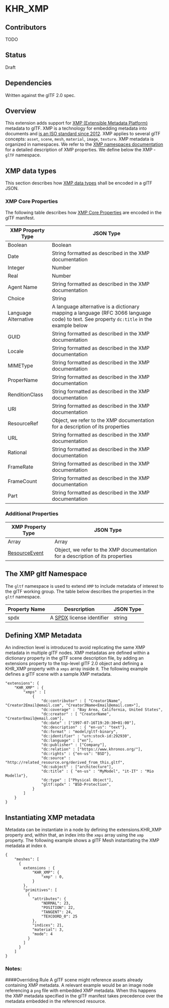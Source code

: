 # KHR_XMP

## Contributors

TODO


## Status

Draft


## Dependencies

Written against the glTF 2.0 spec.


## Overview
This extension adds support for [XMP (Extensible Metadata Platform)](https://github.com/adobe/xmp-docs) metadata to glTF.
XMP is a technology for embedding metadata into documents and [is an ISO standard since 2012](https://www.iso.org/news/2012/03/Ref1525.html).
XMP applies to several glTF concepts: `asset`, `scene`, `mesh`, `material`, `image`, `texture`.
XMP metadata is organized in namespaces.
We refer to the [XMP namespaces documentation](https://github.com/adobe/xmp-docs/tree/master/XMPNamespaces) for a detailed description of XMP properties.
We define below the XMP - `glTF` namespace.


## XMP data types
This section describes how [XMP data types](https://github.com/adobe/xmp-docs/tree/master/XMPNamespaces/XMPDataTypes) shall be encoded in a glTF JSON.

### XMP Core Properties
The following table describes how [XMP Core Properties](https://github.com/adobe/xmp-docs/blob/master/XMPNamespaces/XMPDataTypes/CoreProperties.md) are encoded in the glTF manifest.

| XMP Property Type | JSON Type |
| ----------------- | --------- |
| Boolean           | Boolean   |
| Date              | String formatted as described in the XMP documentation |
| Integer           | Number    |
| Real              | Number    |
| Agent Name        | String formatted as described in the XMP documentation |
| Choice            | String    |
| Language Alternative | A language alternative is a dictionary mapping a language (RFC 3066 language code) to text. See property `dc:title` in the example below|
| GUID              | String formatted as described in the XMP documentation |
| Locale            | String formatted as described in the XMP documentation |
| MIMEType          | String formatted as described in the XMP documentation |
| ProperName        | String formatted as described in the XMP documentation |
| RenditionClass    | String formatted as described in the XMP documentation |
| URI               | String formatted as described in the XMP documentation |
| ResourceRef       | Object, we refer to the XMP documentation for a description of its properties |
| URL               | String formatted as described in the XMP documentation |
| Rational          | String formatted as described in the XMP documentation |
| FrameRate         | String formatted as described in the XMP documentation |
| FrameCount        | String formatted as described in the XMP documentation |
| Part              | String formatted as described in the XMP documentation |

### Additional Properties

| XMP Property Type | JSON Type |
| ----------------- | --------- |
| Array             | Array     |
| [ResourceEvent](https://github.com/adobe/xmp-docs/blob/master/XMPNamespaces/XMPDataTypes/ResourceEvent.md)| Object, we refer to the XMP documentation for a description of its properties |


## The XMP gltf Namespace
The `gltf` namespace is used to extend `XMP` to include metadata of interest to the glTF working group.
The table below describes the properties in the `gltf` namespace.

| Property Name  | Desrcription | JSON Type    |
| -------------- | ------------ | ------------ |
| spdx           | A [SPDX](https://spdx.org/licenses/) license identifier   | string |


## Defining XMP Metadata
An indirection level is introduced to avoid replicating the same XMP metadata in multiple glTF nodes.
XMP metadatas are defined within a dictionary property in the glTF scene description file, by adding an extensions property to the top-level glTF 2.0 object and defining a KHR_XMP property with a `xmps` array inside it.
The following example defines a glTF scene with a sample XMP metadata.

```
"extensions": {
    "KHR_XMP" : {
        "xmps" : [
            {
                "dc:contributor" : [ "Creator1Name", "Creator2Email@email.com", "Creator3Name<Email@email.com>"],
                "dc:coverage" : "Bay Area, California, United States",
                "dc:creator" : [ "CreatorName", "CreatorEmail@email.com"],
                "dc:date" : ["1997-07-16T19:20:30+01:00"],
                "dc:description" : { "en-us": "text"},
                "dc:format" : "model/gltf-binary",
                "dc:identifier" : "urn:stock-id:292930",
                "dc:language" : ["en"],
                "dc:publisher" : ["Company"],
                "dc:relation" : ["https://www.khronos.org/"],
                "dc:rights" : {"en-us": "BSD"},
                "dc:source" : "http://related_resource.org/derived_from_this.gltf",
                "dc:subject" : ["architecture"],
                "dc:title" : { "en-us" : "MyModel", "it-IT" : "Mio Modello"},
                "dc:type" : ["Physical Object"],
                "gltf:spdx" : "BSD-Protection",
            }
        ]
    }
}
```


## Instantiating XMP metadata
Metadata can be instantiate in a node by defining the extensions.KHR_XMP property and, within that, an index into the `xmps` array using the `xmp` property.
The following example shows a glTF Mesh instantiating the XMP metadata at index `0`.

```
{
    "meshes": [
      {
        extensions : {
            "KHR_XMP": {
                "xmp" : 0,
            }
        },
        "primitives": [
          {
            "attributes": {
                "NORMAL": 23,
                "POSITION": 22,
                "TANGENT": 24,
                "TEXCOORD_0": 25
            },
            "indices": 21,
            "material": 3,
            "mode": 4
          }
        ]
      }
    ]
}
```

### Notes:

####Overriding Rule
A glTF scene might reference assets already containing XMP metadata.
A relevant example would be an image node referencing a `png` file with embedded XMP metadata.
When this happens the XMP metadata specified in the glTF manifest takes precedence over the metadata embedded in the referenced resource.